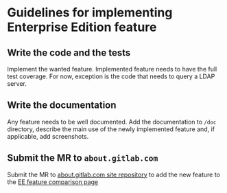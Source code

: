 # Guidelines for implementing Enterprise Edition feature

## Write the code and the tests

Implement the wanted feature.
Implemented feature needs to have the full test coverage.
For now, exception is the code that needs to query a LDAP server.

## Write the documentation

Any feature needs to be well documented. Add the documentation to `/doc` directory, describe the main use of the newly implemented feature and, if applicable, add screenshots.

## Submit the MR to `about.gitlab.com`

Submit the MR to [about.gitlab.com site repository](https://gitlab.com/gitlab-com/www-gitlab-com) to add the new feature to the [EE feature comparison page](https://gitlab.com/gitlab-com/www-gitlab-com/blob/master/source/gitlab-ee/index.html)
